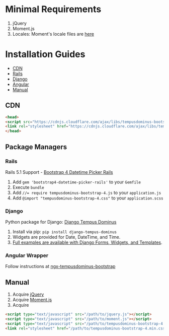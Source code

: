 # Minimal Requirements

1. jQuery
2. Moment.js
3. Locales: Moment's locale files are [here](https://github.com/moment/moment/tree/master/locale)

# Installation Guides
* [CDN](#cdn)
* [Rails](#rails)
* [Django](#django)
* [Angular](#angular-wrapper)
* [Manual](#manual)

## CDN
```html
<head>
<script src="https://cdnjs.cloudflare.com/ajax/libs/tempusdominus-bootstrap-4/5.38.0/js/tempusdominus-bootstrap-4.min.js" crossorigin="anonymous"></script>
<link rel="stylesheet" href="https://cdnjs.cloudflare.com/ajax/libs/tempusdominus-bootstrap-4/5.38.0/css/tempusdominus-bootstrap-4.min.css" crossorigin="anonymous" />
</head>
```

## Package Managers

### Rails

Rails 5.1 Support - [Bootstrap 4 Datetime Picker Rails](https://github.com/Bialogs/bootstrap4-datetime-picker-rails)

1. Add `gem 'bootstrap4-datetime-picker-rails'` to your `Gemfile`
2. Execute `bundle`
3. Add `//= require tempusdominus-bootstrap-4.js` to your `application.js`
4. Add `@import "tempusdominus-bootstrap-4.css"` to your `application.scss`

### Django

Python package for Django: [Django Tempus Dominus](https://pypi.org/project/django-tempus-dominus/)

1. Install via pip: `pip install django-tempus-dominus`
2. Widgets are provided for Date, DateTime, and Time.
3. [Full examples are available with Django Forms, Widgets, and Templates](https://pypi.org/project/django-tempus-dominus/).

### Angular Wrapper

Follow instructions at [ngx-tempusdominus-bootstrap](https://github.com/fetrarij/ngx-tempusdominus-bootstrap) 

## Manual

1. Acquire [jQuery](http://jquery.com)
2. Acquire [Moment.js](https://github.com/moment/moment)
3. Acquire
```html
<script type="text/javascript" src="/path/to/jquery.js"></script>
<script type="text/javascript" src="/path/to/moment.js"></script>
<script type="text/javascript" src="/path/to/tempusdominus-bootstrap-4.min.js"></script>
<link rel="stylesheet" href="/path/to/tempusdominus-bootstrap-4.min.css"/>
```
